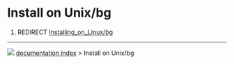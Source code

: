 # Install on Unix/bg
1.  REDIRECT [Installing_on_Linux/bg](Installing_on_Linux/bg.md)



---
![](images/Right_arrow.png) [documentation index](../README.md) > Install on Unix/bg
